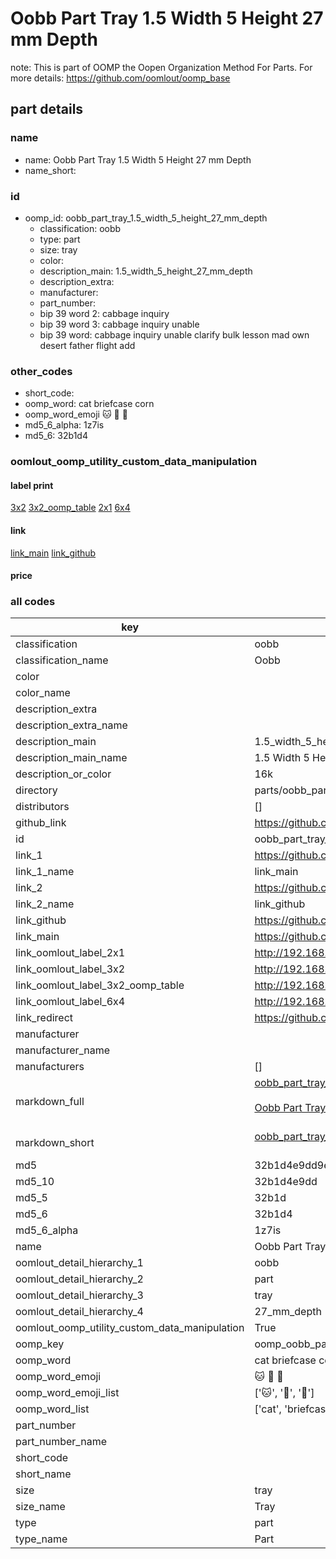 # Oobb Part Tray 1.5 Width 5 Height 27 mm Depth  

note: This is part of OOMP the Oopen Organization Method For Parts. For more details: https://github.com/oomlout/oomp_base

##  part details
  







### name
* name: Oobb Part Tray 1.5 Width 5 Height 27 mm Depth
* name_short: 
### id
* oomp_id: oobb_part_tray_1.5_width_5_height_27_mm_depth
  * classification: oobb
  * type: part
  * size: tray
  * color: 
  * description_main: 1.5_width_5_height_27_mm_depth
  * description_extra: 
  * manufacturer: 
  * part_number: 
  * bip 39 word 2: cabbage inquiry
  * bip 39 word 3: cabbage inquiry unable
  * bip 39 word: cabbage inquiry unable clarify bulk lesson mad own desert father flight add

### other_codes
* short_code: 
* oomp_word: cat briefcase corn
* oomp_word_emoji :cat: :briefcase: :corn:
* md5_6_alpha: 1z7is
* md5_6: 32b1d4






### oomlout_oomp_utility_custom_data_manipulation
#### label print
[3x2](http://192.168.1.245:1112/?label=oomp%201z7is)
[3x2_oomp_table](http://192.168.1.108:1112/?label=oomp%201z7is)
[2x1](http://192.168.1.242:1112/?label=oomp%201z7is)
[6x4](http://192.168.1.55:1112/?label=oomp%201z7is)    

#### link

[link_main](https://github.com/oomlout/oomlout_oomp_version_1_messy/tree/main/parts/oobb_part_tray_1.5_width_5_height_27_mm_depth) [link_github](https://github.com/oomlout/oomlout_oomp_version_1_messy/tree/main/parts/oobb_part_tray_1.5_width_5_height_27_mm_depth)                             

#### price







### all codes 
| key | value |  
| --- | --- |  
| classification | oobb |  
| classification_name | Oobb |  
| color |  |  
| color_name |  |  
| description_extra |  |  
| description_extra_name |  |  
| description_main | 1.5_width_5_height_27_mm_depth |  
| description_main_name | 1.5 Width 5 Height 27 mm Depth |  
| description_or_color | 16k |  
| directory | parts/oobb_part_tray_1.5_width_5_height_27_mm_depth |  
| distributors | [] |  
| github_link | https://github.com/oomlout/oomlout_oomp_part_src/tree/main/parts/oobb_part_tray_1.5_width_5_height_27_mm_depth |  
| id | oobb_part_tray_1.5_width_5_height_27_mm_depth |  
| link_1 | https://github.com/oomlout/oomlout_oomp_version_1_messy/tree/main/parts/oobb_part_tray_1.5_width_5_height_27_mm_depth |  
| link_1_name | link_main |  
| link_2 | https://github.com/oomlout/oomlout_oomp_version_1_messy/tree/main/parts/oobb_part_tray_1.5_width_5_height_27_mm_depth |  
| link_2_name | link_github |  
| link_github | https://github.com/oomlout/oomlout_oomp_version_1_messy/tree/main/parts/oobb_part_tray_1.5_width_5_height_27_mm_depth |  
| link_main | https://github.com/oomlout/oomlout_oomp_version_1_messy/tree/main/parts/oobb_part_tray_1.5_width_5_height_27_mm_depth |  
| link_oomlout_label_2x1 | http://192.168.1.242:1112/?label=oomp%201z7is |  
| link_oomlout_label_3x2 | http://192.168.1.245:1112/?label=oomp%201z7is |  
| link_oomlout_label_3x2_oomp_table | http://192.168.1.108:1112/?label=oomp%201z7is |  
| link_oomlout_label_6x4 | http://192.168.1.55:1112/?label=oomp%201z7is |  
| link_redirect | https://github.com/oomlout/oomlout_oomp_version_1_messy/tree/main/parts/oobb_part_tray_1.5_width_5_height_27_mm_depth |  
| manufacturer |  |  
| manufacturer_name |  |  
| manufacturers | [] |  
| markdown_full | [oobb_part_tray_1.5_width_5_height_27_mm_depth](none)<br>[](none)<br>[Oobb Part Tray 1.5 Width 5 Height 27 Mm Depth](none)<br><br> |  
| markdown_short | [oobb_part_tray_1.5_width_5_height_27_mm_depth](none)<br><br> |  
| md5 | 32b1d4e9dd9e10b6018f029fd89d30fd |  
| md5_10 | 32b1d4e9dd |  
| md5_5 | 32b1d |  
| md5_6 | 32b1d4 |  
| md5_6_alpha | 1z7is |  
| name | Oobb Part Tray 1.5 Width 5 Height 27 mm Depth |  
| oomlout_detail_hierarchy_1 | oobb |  
| oomlout_detail_hierarchy_2 | part |  
| oomlout_detail_hierarchy_3 | tray |  
| oomlout_detail_hierarchy_4 | 27_mm_depth |  
| oomlout_oomp_utility_custom_data_manipulation | True |  
| oomp_key | oomp_oobb_part_tray_1.5_width_5_height_27_mm_depth |  
| oomp_word | cat briefcase corn |  
| oomp_word_emoji | :cat: :briefcase: :corn: |  
| oomp_word_emoji_list | [':cat:', ':briefcase:', ':corn:'] |  
| oomp_word_list | ['cat', 'briefcase', 'corn'] |  
| part_number |  |  
| part_number_name |  |  
| short_code |  |  
| short_name |  |  
| size | tray |  
| size_name | Tray |  
| type | part |  
| type_name | Part |  

